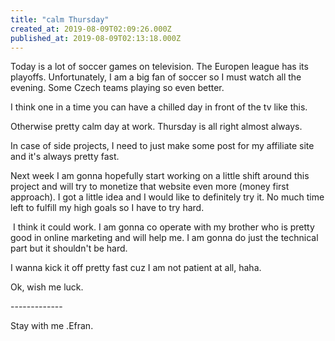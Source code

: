 ```yaml
---
title: "calm Thursday"
created_at: 2019-08-09T02:09:26.000Z
published_at: 2019-08-09T02:13:18.000Z
---
```

Today is a lot of soccer games on television. The Europen league has its playoffs. Unfortunately, I am a big fan of soccer so I must watch all the evening. Some Czech teams playing so even better. 

I think one in a time you can have a chilled day in front of the tv like this.

Otherwise pretty calm day at work. Thursday is all right almost always. 

In case of side projects, I need to just make some post for my affiliate site and it's always pretty fast.

Next week I am gonna hopefully start working on a little shift around this project and will try to monetize that website even more (money first approach). I got a little idea and I would like to definitely try it. No much time left to fulfill my high goals so I have to try hard.

 I think it could work. I am gonna co operate with my brother who is pretty good in online marketing and will help me. I am gonna do just the technical part but it shouldn't be hard.

I wanna kick it off pretty fast cuz I am not patient at all, haha.

Ok, wish me luck.

\-------------

Stay with me .Efran.
